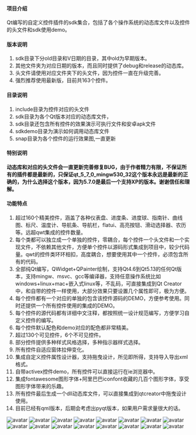 ﻿#### 项目介绍
Qt编写的自定义控件插件的sdk集合，包括了各个操作系统的动态库文件以及控件的头文件和sdk使用demo。

#### 版本说明
1. sdk目录下分old目录和V日期的目录，其中old为早期版本。
2. 其他文件夹为对应日期的版本，而且同时提供了debug和release的动态库。
3. 头文件请使用对应文件夹下的头文件，因为控件一直在升级完善。
4. 强烈推荐使用最新版，目前共163个控件。

#### 目录说明
1. include目录为控件对应的头文件
2. sdk目录为各个Qt版本对应的动态库文件，
3. sdk目录还包含所有控件的效果演示可执行文件和安卓apk文件
4. sdkdemo目录为演示如何调用动态库文件
5. snap目录为各个控件的运行效果图,一直更新

#### 特别说明
**动态库和对应的头文件会一直更新完善修复BUG，由于作者精力有限，不保证所有的插件都是最新的，只保证qt_5_7_0_mingw530_32这个版本永远是最新的正确的，为什么选择这个版本，因为5.7.0是最后一个支持XP的版本。谢谢信任和理解。**

#### 功能特点
 1. 超过160个精美控件，涵盖了各种仪表盘、进度条、进度球、指南针、曲线图、标尺、温度计、导航条、导航栏，flatui、高亮按钮、滑动选择器、农历等。远超qwt集成的控件数量。
 2. 每个类都可以独立成一个单独的控件，零耦合，每个控件一个头文件和一个实现文件，不依赖其他文件，方便单个控件以源码形式集成到项目中，较少代码量。qwt的控件类环环相扣，高度耦合，想要使用其中一个控件，必须包含所有的代码。
 3. 全部纯Qt编写，QWidget+QPainter绘制，支持Qt4.6到Qt5.13的任何Qt版本，支持mingw、msvc、gcc等编译器，支持任意操作系统比如windows+linux+mac+嵌入式linux等，不乱码，可直接集成到Qt  Creator中，和自带的控件一样使用，大部分效果只要设置几个属性即可，极为方便。
 4. 每个控件都有一个对应的单独的包含该控件源码的DEMO，方便参考使用。同时还提供一个所有控件使用的集成的DEMO。
 5. 每个控件的源代码都有详细中文注释，都按照统一设计规范编写，方便学习自定义控件的编写。
 6. 每个控件默认配色和demo对应的配色都非常精美。
 7. 超过130个可见控件，6个不可见控件。
 8. 部分控件提供多种样式风格选择，多种指示器样式选择。
 9. 所有控件自适应窗体拉伸变化。
 10. 集成自定义控件属性设计器，支持拖曳设计，所见即所得，支持导入导出xml格式。
 11. 自带activex控件demo，所有控件可以直接运行在ie浏览器中。
 12. 集成fontawesome图形字体+阿里巴巴iconfont收藏的几百个图形字体，享受图形字体带来的乐趣。
 13. 所有控件最后生成一个dll动态库文件，可以直接集成到qtcreator中拖曳设计使用。
 14. 目前已经有qml版本，后期会考虑出pyqt版本，如果用户需求量很大的话。

![avatar](https://gitee.com/feiyangqingyun/QUCSDK/raw/master/snap/000.gif)
![avatar](https://gitee.com/feiyangqingyun/QUCSDK/raw/master/snap/00.gif)
![avatar](https://gitee.com/feiyangqingyun/QUCSDK/raw/master/snap/0.gif)
![avatar](https://gitee.com/feiyangqingyun/QUCSDK/raw/master/snap/0.png)
![avatar](https://gitee.com/feiyangqingyun/QUCSDK/raw/master/snap/1_qtcreator_msvc2017.png)
![avatar](https://gitee.com/feiyangqingyun/QUCSDK/raw/master/snap/customring.gif)
![avatar](https://gitee.com/feiyangqingyun/QUCSDK/raw/master/snap/gaugecar.gif)
![avatar](https://gitee.com/feiyangqingyun/QUCSDK/raw/master/snap/gaugecolor.gif)
![avatar](https://gitee.com/feiyangqingyun/QUCSDK/raw/master/snap/gaugemini.gif)
![avatar](https://gitee.com/feiyangqingyun/QUCSDK/raw/master/snap/gaugepanel.gif)
![avatar](https://gitee.com/feiyangqingyun/QUCSDK/raw/master/snap/gaugepercent.gif)
![avatar](https://gitee.com/feiyangqingyun/QUCSDK/raw/master/snap/gaugespeed.gif)
![avatar](https://gitee.com/feiyangqingyun/QUCSDK/raw/master/snap/progresspercent.gif)
![avatar](https://gitee.com/feiyangqingyun/QUCSDK/raw/master/snap/telwidget.gif)
![avatar](https://gitee.com/feiyangqingyun/QUCSDK/raw/master/snap/wavebar.gif)
![avatar](https://gitee.com/feiyangqingyun/QUCSDK/raw/master/snap/switchbutton.gif)